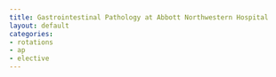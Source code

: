 ```yaml
---
title: Gastrointestinal Pathology at Abbott Northwestern Hospital
layout: default
categories: 
- rotations
- ap
- elective
---
```

